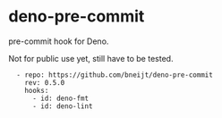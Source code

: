 # deno-pre-commit

pre-commit hook for Deno.

Not for public use yet, still have to be tested.

```
  - repo: https://github.com/bneijt/deno-pre-commit
    rev: 0.5.0
    hooks:
      - id: deno-fmt
      - id: deno-lint
```
